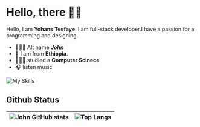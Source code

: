 # Hello, there 👋🏼

Hello, I am **Yohans Tesfaye**. I am full-stack developer.I have a passion for a programming and designing.

- 💂🏼‍♂️ Alt name _**John**_
- 📍 I am from **Ethiopia**.  
- 👨🏼‍🎓 studied a **Computer Scinece**
- 🎧 listen music

![My Skills](https://skillicons.dev/icons?i=js,html,css,sass,java,php,py,sass,sqlite,mysql,flutter,md,vscode&theme=light)

## Github Status

| ![John GitHub stats](https://github-readme-stats.vercel.app/api?username=yohanstesfaye&show_icons=true&count_private=true&hide=contribs&show_owner=false) | ![Top Langs](https://github-readme-stats.vercel.app/api/top-langs/?username=yohanstesfaye&layout=compact) |
| :-: | :-: |
